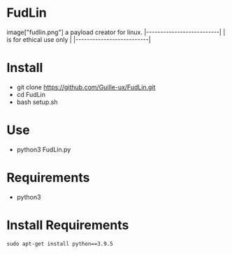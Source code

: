 # FudLin
image["fudlin.png"]
a payload creator for linux.
|--------------------------|
| is for ethical use only  |
|--------------------------|
# Install
- git clone https://github.com/Guille-ux/FudLin.git
- cd FudLin
- bash setup.sh
# Use
  - python3 FudLin.py
# Requirements
  - python3
  # Install Requirements
    sudo apt-get install python==3.9.5
